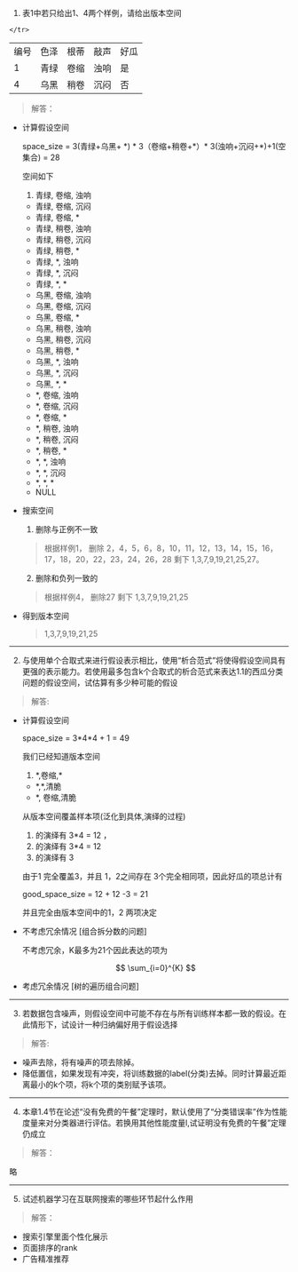 <script type="text/javascript" src="http://cdn.mathjax.org/mathjax/latest/MathJax.js?config=default"></script>

1. 表1中若只给出1、4两个样例，请给出版本空间


<table>
    <tr>
        <td>编号</td><td>色泽</td><td>根蒂</td><td>敲声</td><td>好瓜</td>
    </tr>
    <tr>
        <td>1</td><td>青绿</td><td>卷缩</td><td>浊响</td><td>是</td>
    </tr>
        <td>4</td><td>乌黑</td><td>稍卷</td><td>沉闷</td><td>否</td>
        
    </tr>
</table>

>解答：

* 计算假设空间
	
	space_size  =  3(青绿+乌黑+ \*) * 3（卷缩+稍卷+\*）* 3(浊响+沉闷+*)+1(空集合) = 28
	
	空间如下
	
	1. 青绿, 卷缩, 浊响
	* 青绿, 卷缩, 沉闷
	* 青绿, 卷缩, *
	* 青绿, 稍卷, 浊响
	* 青绿, 稍卷, 沉闷
	* 青绿, 稍卷, *
	* 青绿, *, 浊响
	* 青绿, *, 沉闷
	* 青绿, *, *
	* 乌黑, 卷缩, 浊响
	* 乌黑, 卷缩, 沉闷
	* 乌黑, 卷缩, *
	* 乌黑, 稍卷, 浊响
	* 乌黑, 稍卷, 沉闷
	* 乌黑, 稍卷, *
	* 乌黑, *, 浊响
	* 乌黑, *, 沉闷
	* 乌黑, *, *
	* *, 卷缩, 浊响
	* *, 卷缩, 沉闷
	* *, 卷缩, *
	* *, 稍卷, 浊响
	* *, 稍卷, 沉闷
	* *, 稍卷, *
	* *, *, 浊响
	* *, *, 沉闷
	* *, *, * 
	*  NULL
	
* 搜索空间
	
	1. 删除与正例不一致
	>根据样例1， 删除 2，4，5，6，8，10，11，12，13，14，15，16，17，18，20，22，23，24，26，28
	剩下 1,3,7,9,19,21,25,27。
	
	2. 删除和负列一致的 
	>根据样例4， 删除27 剩下 1,3,7,9,19,21,25
* 得到版本空间
	>1,3,7,9,19,21,25
---------------------------------------------------------------	
2. 与使用单个合取式来进行假设表示相比，使用“析合范式”将使得假设空间具有更强的表示能力。若使用最多包含k个合取式的析合范式来表达1.1的西瓜分类问题的假设空间，试估算有多少种可能的假设

>解答:

* 计算假设空间

	space_size  =  3\*4*4 + 1 = 49
	
	我们已经知道版本空间
	1. \*,卷缩,*
	* \*,*,清脆
	* \*, 卷缩,清脆
	
	从版本空间覆盖样本项(泛化到具体,演绎的过程)
	1. 的演绎有 3\*4 = 12 ， 
	2. 的演绎有 3*4 = 12 
	3. 的演绎有 3
	
	由于1 完全覆盖3，并且 1，2之间存在 3个完全相同项，因此好瓜的项总计有
	
	good_space_size = 12 + 12 -3 = 21
	
	并且完全由版本空间中的1，2 两项决定
		 
	
* 不考虑冗余情况 [组合拆分数的问题]

	不考虑冗余，K最多为21个因此表达的项为
	
	$$ \sum_{i=0}^{K} $$	

* 考虑冗余情况 [树的遍历组合问题]


----------------------------------------------------------------------
3. 若数据包含噪声，则假设空间中可能不存在与所有训练样本都一致的假设。在此情形下，试设计一种归纳偏好用于假设选择

>解答: 

*  噪声去除，将有噪声的项去除掉。
*  降低置信，如果发现有冲突，将训练数据的label(分类)去掉。同时计算最近距离最小的k个项，将k个项的类别赋予该项。

------------------------------------------------------------------------

4. 本章1.4节在论述“没有免费的午餐”定理时，默认使用了“分类错误率”作为性能度量来对分类器进行评估。若换用其他性能度量l,试证明没有免费的午餐”定理仍成立

>解答：

略

-------------------------------------------------------------------------

5.  试述机器学习在互联网搜索的哪些环节起什么作用

>解答：

* 搜索引擎里面个性化展示
* 页面排序的rank
* 广告精准推荐
 



